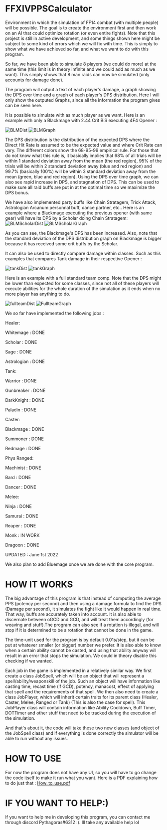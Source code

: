 # FFXIVPPSCalculator
Environment in which the simulation of FF14 combat (with multiple people) will be possible. 
The goal is to create the environment first and then work on an AI that could optimize rotation (or even entire fights).
Note that this project is still in active development, and some things shown here might be subject to some kind of errors which we will
fix with time. This is simply to show what we have achieved so far, and what we want to do with this program.


So far, we have been able to simulate 8 players (we could do more) at the same time (this limit is in theory infinite and we could add as much as we want).
This simply shows that 8 man raids can now be simulated (only accounts for damage done).

The program will output a text of each player's damage, a graph showing the DPS over time and a graph of each player's DPS distribution. Here I will only show the outputed Graphs, since all the information the program gives can be seen here.

It is possible to simulate with as much player as we want. Here is an example with only a Blackmage with 2.44 Crit BiS executing 4F4 Opener : 

![BLMDist](https://user-images.githubusercontent.com/62820030/171497586-2fbcf405-c377-4684-807b-8ee74468d668.png)
![BLMGraph](https://user-images.githubusercontent.com/62820030/171495792-059caf23-77d7-4060-b600-4ddd17ac5d18.png)

The DPS distribution is the distribution of the expected DPS where the Direct Hit Rate is assumed to be the expected value and where Crit Rate can vary. The different colors show the 68-95-99 empirical rule. For those that do not know what this rule is, it basically implies that 68% of all trials will be within 1 standard deviation away from the mean (the red region), 95% of the trials will be within 2 standard deviation away (blue and red region) and 99.7% (basically 100%) will be within 3 standard deviation away from the mean (green, blue and red region).
Using the DPS over time graph, we can also see rapid increase in DPS, and stagnation of DPS. This can be used to make sure all raid buffs are put in at the optimal time so we maximize the DPS bonus.

We have also implemented party buffs like Chain Stratagem, Trick Attack, Astrologian Arcanum personnal buff, dance partner, etc.. Here is an example where a Blackmage executing the previous opener (with same gear) will have its DPS by a Scholar doing Chain Stratagem: 
![BLMScholarDist](https://user-images.githubusercontent.com/62820030/171496731-fb564013-fd67-48e3-b55a-da05c4b7c74f.PNG)
![BLMScholarGraph](https://user-images.githubusercontent.com/62820030/171496752-b35ea302-e57e-414e-8087-e3114f8cf88f.PNG)

As you can see, the Blackmage's DPS has been increased. Also, note that the standard deviation of the DPS distribution graph on Blackmage is bigger because
it has received some crit buffs by the Scholar.


It can also be used to directly compare damage within classes. Such as this examples that compares Tank damage in their respective Opener : 
 
![tankDist](https://user-images.githubusercontent.com/62820030/171497230-db066d01-3a29-4ba3-bffd-e4cec3217e61.PNG)
![tankGraph](https://user-images.githubusercontent.com/62820030/171497249-ac093177-336b-4a08-8931-e3a2f3d4694d.PNG)


Here is an example with a full standard team comp. Note that the DPS might be lower than expected for some classes, since not all of these players
will execute abilities for the whole duration of the simulation as it ends when no more player has anything to do.

![fullteamDist](https://user-images.githubusercontent.com/62820030/171497282-8acf5732-94e6-49df-952f-af3c4070b356.png)
![FullteamGraph](https://user-images.githubusercontent.com/62820030/171497291-93c94a7b-a9d9-471a-a132-bad3cd2a04e4.png)



We so far have implemented the following jobs :


Healer:

Whitemage : DONE

Scholar : DONE

Sage : DONE

Astrologian : DONE

Tank:

Warrior : DONE

Gunbreaker : DONE

DarkKnight : DONE

Paladin : DONE

Caster:

Blackmage : DONE

Summoner : DONE

Redmage : DONE

Phys Ranged:

Machinist : DONE

Bard : DONE

Dancer : DONE

Melee:

Ninja : DONE

Samurai : DONE

Reaper : DONE

Monk : IN WORK

Dragoon : DONE

UPDATED : June 1st 2022

We also plan to add Bluemage once we are done with the core program.


# HOW IT WORKS

The big advantage of this program is that instead of computing the average PPS (potency per second) and then using a damage formula to find the
DPS (Damage per second), it simulates the fight like it would happen in real time. That way, buffs are accurately taken into account. It is also able to discernate between oGCD and GCD, and will treat them accordingly (for weaving and stuff).The program can also see if a rotation is illegal, and will stop if it is determined to be a rotation that cannot be done in the game.

The time-unit used for the program is by default 0.01s/step, but it can be put at whatever smaller (or bigger) number we prefer. It is also able to know when a certain ability cannot be casted, and using that ability anyway will result in an error that stops the simulation. We could in theory disable this checking if we wanted.

Each job in the game is implemented in a relatively similar way. We first create a class JobSpell, which will be an object that will represent a spell/ability/weaponskill of the job. Such an object will have information like casting time, recast time (if GCD), potency, manacost, effect of applying that spell and the requirements of that spell. We then also need to create a class JobPlayer, which will inherit certain traits for its parent class (Healer, Caster, Melee, Ranged or Tank) (This is also the case for spell). This JobPlayer class will contain information like Ability Cooldown, Buff Timer, DOTTimer and other stuff that need to be tracked during the execution of the simulation.

And that's about it, the code will take these two new classes (and object of the JobSpell class) and if everything is done correctly the simulator will be able to run without any issues.

# HOW TO USE

For now the program does not have any UI, so you will have to go change the code itself to make it run what you want. Here is a PDF explaining how to do just that : 
[How_to_use.pdf](https://github.com/IAmPythagoras/FFXIVPPSCalculator/files/8599169/How_to_use.pdf)


# IF YOU WANT TO HELP:)

If you want to help me in developing this program, you can contact me through discord Pythagoras#6312 :). Ill take any available help lol
